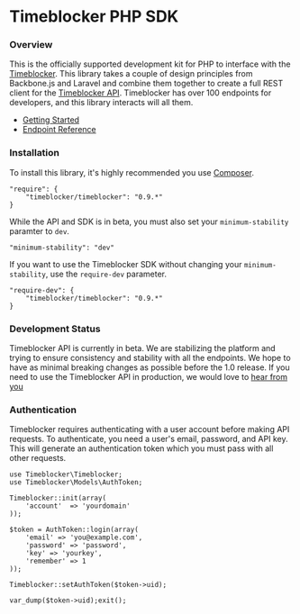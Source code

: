 # Timeblocker PHP SDK

### Overview

This is the officially supported development kit for PHP to interface with the [Timeblocker](http://timeblocker.co/ "Timeblocker"). This library takes a couple of design principles from Backbone.js and Laravel and combine them together to create a full REST client for the [Timeblocker API](http://timeblocker.co/docs/api/v1/ "Timeblocker"). Timeblocker has over 100 endpoints for developers, and this library interacts will all them.

- [Getting Started](http://timeblocker.dev/docs/api/getting-started "Getting Started")
- [Endpoint Reference](http://timeblocker.dev/docs/api/v1 "Endpoint Reference")

### Installation

To install this library, it's highly recommended you use [Composer](https://getcomposer.org/ "Composer").

    "require": {
        "timeblocker/timeblocker": "0.9.*"
    }

While the API and SDK is in beta, you must also set your `minimum-stability` paramter to `dev`.

    "minimum-stability": "dev"

If you want to use the Timeblocker SDK without changing your `minimum-stability`, use the `require-dev` parameter.

    "require-dev": {
        "timeblocker/timeblocker": "0.9.*"
    }

### Development Status

Timeblocker API is currently in beta. We are stabilizing the platform and trying to ensure consistency and stability with all the endpoints. We hope to have as minimal breaking changes as possible before the 1.0 release. If you need to use the Timeblocker API in production, we would love to [hear from you](http://timeblocker.co/support/ "Contact Us")

### Authentication

Timeblocker requires authenticating with a user account before making API requests. To authenticate, you need a user's email, password, and API key. This will generate an authentication token which you must pass with all other requests.

	use Timeblocker\Timeblocker;
	use Timeblocker\Models\AuthToken;

	Timeblocker::init(array(
		'account'  => 'yourdomain'
	));

	$token = AuthToken::login(array(
		'email' => 'you@example.com', 
		'password' => 'password',
		'key' => 'yourkey',
		'remember' => 1
	));

	Timeblocker::setAuthToken($token->uid);

	var_dump($token->uid);exit();
